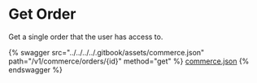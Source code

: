 # Get Order

Get a single order that the user has access to.

{% swagger src="../../../../.gitbook/assets/commerce.json" path="/v1/commerce/orders/{id}" method="get" %}
[commerce.json](../../../../.gitbook/assets/commerce.json)
{% endswagger %}
